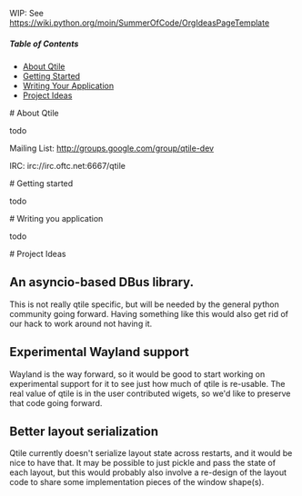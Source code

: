 WIP: See https://wiki.python.org/moin/SummerOfCode/OrgIdeasPageTemplate

##### Table of Contents

* [About Qtile](#about_qtile)
* [Getting Started](#getting_started)
* [Writing Your Application](#writing_your_application)
* [Project Ideas](#project_ideas)

<a name="about_qtile"/>
# About Qtile

todo

Mailing List: http://groups.google.com/group/qtile-dev

IRC: irc://irc.oftc.net:6667/qtile

<a name="getting_started"/>
# Getting started

todo

<a name="writing_your_application"/>
# Writing you application

todo

<a name="project_ideas"/>
# Project Ideas

## An asyncio-based DBus library.

This is not really qtile specific, but will be needed by the general python
community going forward.  Having something like this would also get rid of
our hack to work around not having it.

## Experimental Wayland support

Wayland is the way forward, so it would be good to start working on
experimental support for it to see just how much of qtile is re-usable. The
real value of qtile is in the user contributed wigets, so we'd like to
preserve that code going forward.

## Better layout serialization

Qtile currently doesn't serialize layout state across restarts, and it would
be nice to have that. It may be possible to just pickle and pass the state of
each layout, but this would probably also involve a re-design of the layout
code to share some implementation pieces of the window shape(s).